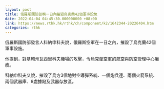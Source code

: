 ```yaml
---
layout: post
title: 俄羅斯國防部稱一日內摧毀烏克蘭42個軍事設施
date: 2022-04-04 04:45:30.000000000 +08:00
link: https://news.rthk.hk/rthk/ch/component/k2/1642344-20220404.htm
categories: rthk
---
```


俄羅斯國防部發言人科納申科夫說，俄羅斯空軍在一日之內，摧毀了烏克蘭42個軍事設施。

他提到，對基輔州瓦西里科夫機場的攻擊，令烏克蘭空軍的航空與防空管理中心癱瘓。

科納申科夫又說，摧毀了烏方3個地對空導彈系統、一個炮兵連、兩個火箭系統、兩個武器庫、8處據點及武器存放區。
